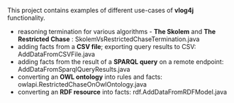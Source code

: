 This project contains examples of different use-cases of **vlog4j** functionality.
- reasoning termination for various algorithms - **The Skolem** and **The Restricted Chase** : SkolemVsRestrictedChaseTermination.java
- adding facts from a **CSV file**; exporting query results to CSV: AddDataFromCSVFile.java
- adding facts from the result of a **SPARQL query** on a remote endpoint: AddDataFromSparqlQueryResults.java
- converting an **OWL ontology** into rules and facts: owlapi.RestrictedChaseOnOwlOntology.java
- converting an **RDF resource** into facts: rdf.AddDataFromRDFModel.java

